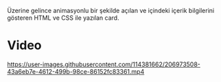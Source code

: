 Üzerine gelince animasyonlu bir şekilde açılan ve içindeki içerik bilgilerini gösteren HTML ve CSS ile yazılan card.

<h1>Video</h1>

https://user-images.githubusercontent.com/114381662/206973508-43a6eb7e-4612-499b-98ce-86152fc83361.mp4

